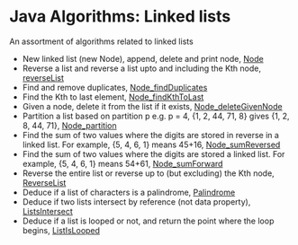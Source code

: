 # Java Algorithms: Linked lists #

An assortment of algorithms related to linked lists

+ New linked list (new Node), append, delete and print node, [Node](../linkedList/algorithms/Node.java)
+ Reverse a list and reverse a list upto and including the Kth node, [reverseList](../linkedList/algorithms/ReverseList.java)
+ Find and remove duplicates, [Node_findDuplicates](../linkedList/algorithms/FindDuplicates.java)
+ Find the Kth to last element, [Node_findKthToLast](../linkedList/algorithms/FindKthToLast.java)
+ Given a node, delete it from the list if it exists, [Node_deleteGivenNode](../linkedList/algorithms/Node.java#L77)
+ Partition a list based on partition p e.g. p = 4, {1, 2, 44, 71, 8} gives {1, 2, 8, 44, 71}, [Node_partition](../linkedList/algorithms/PartitionAboutP.java) 
+ Find the sum of two values where the digits are stored in reverse in a linked list. For example, {5, 4, 6, 1} means 45+16, [Node_sumReversed](../linkedList/algorithms/SumReversed.java)
+ Find the sum of two values where the digits are stored a linked list. For example, {5, 4, 6, 1} means 54+61, [Node_sumForward](../linkedList/algorithms/SumForward.java)
+ Reverse the entire list or reverse up to (but excluding) the Kth node, [ReverseList](../linkedList/algorithms/ReverseList.java)
+ Deduce if a list of characters is a palindrome, [Palindrome](../linkedList/algorithms/Palindrome.java)
+ Deduce if two lists intersect by reference (not data property), [ListsIntersect](../linkedList/algorithms/ListsIntersect.java)
+ Deduce if a list is looped or not, and return the point where the loop begins, [ListIsLooped](../linkedList/algorithms/ListIsLooped.java)
